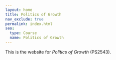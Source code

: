 ```yaml
---
layout: home
title: Politics of Growth
nav_exclude: true
permalink: index.html
seo:
  type: Course
  name: Politics of Growth
---
```


This is the website for _Politics of Growth_ (PS2543). 
